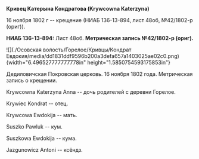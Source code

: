 **Кривец Катерына Кондратова (Krywcowna Katerzyna)**

16 ноября 1802 г -- крещение (НИАБ 136-13-894, лист 48об, №42/1802-р
(ориг)).

**НИАБ 136-13-894:** Лист 48об. **Метрическая запись №42/1802-р
(ориг).**

![](./Осовская волость/Горелое/Кривцы/Кондрат Евдокия/media/dd1831ddf9596b200a3defa657a1403025ae02c0.png){width="6.496527777777778in"
height="1.5850754593175853in"}

Дедиловичская Покровская церковь. 16 ноября 1802 года. Метрическая
запись о крещении.

Krywcowna Katerzyna Anna -- дочь родителей с деревни Горелое.

Krywiec Kondrat -- отец.

Krywcowa Ewdokija -- мать.

Suszko Pawluk -- кум.

Suszkowa Ewdokija -- кума.

Jazgunowicz Antoni -- ксёндз.
